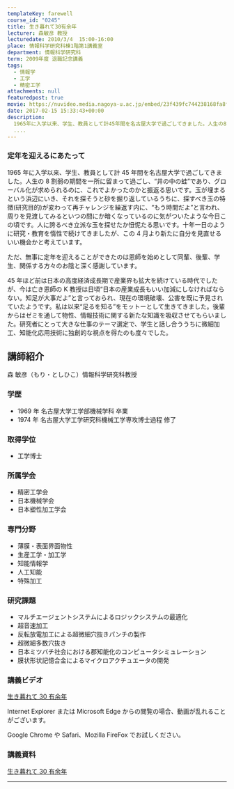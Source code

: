 ```yaml
---
templateKey: farewell
course_id: "0245"
title: 生き暮れて30有余年
lecturer: 森敏彦 教授
lecturedate: 2010/3/4  15:00-16:00
place: 情報科学研究科棟1階第1講義室
department: 情報科学研究科
term: 2009年度 退職記念講義
tags:
  - 情報学
  - 工学
  - 精密工学
attachments: null
featuredpost: true
movie: https://nuvideo.media.nagoya-u.ac.jp/embed/23f439fc744238168fa8f9b5fce6794bdb5c73c2
date: 2017-02-15 15:33:43+00:00
description:
  1965年に入学以来、学生、教員として計45年間を名古屋大学で過ごしてきました。人生の8割弱の期間を一所に留まって過ごし、“井の中の蛙”であり、グローバル化が求められるのに、これでよかったのかと振返る思いです。玉が埋まるという浜辺にいき、それを探そうと砂を掘り返しているうちに、探すべき玉の特徴(研究目的)が変わって再チャレンジを繰返す内に、“もう時間だよ”と言われ、周りを見渡してみるといつの間
  ....
---
```


### 定年を迎えるにあたって

1965 年に入学以来、学生、教員として計 45 年間を名古屋大学で過ごしてきました。人生の 8 割弱の期間を一所に留まって過ごし、“井の中の蛙”であり、グローバル化が求められるのに、これでよかったのかと振返る思いです。玉が埋まるという浜辺にいき、それを探そうと砂を掘り返しているうちに、探すべき玉の特徴(研究目的)が変わって再チャレンジを繰返す内に、“もう時間だよ”と言われ、周りを見渡してみるといつの間にか暗くなっているのに気がついたような今日この頃です。人に誇るべき立派な玉を探せたか忸怩たる思いです。十年一日のように研究・教育を惰性で続けてきましたが、この 4 月より新たに自分を見直せるいい機会かと考えています。

ただ、無事に定年を迎えることができたのは恩師を始めとして同輩、後輩、学生、関係する方々のお陰と深く感謝しています。

45 年ほど前は日本の高度経済成長期で産業界も拡大を続けている時代でしたが、今は亡き恩師の K 教授は日頃“日本の産業成長もいい加減にしなければならない。知足が大事だよ”と言っておられ、現在の環境破壊、公害を既に予見されていたようです。私は以来“足るを知る”をモットーとして生きてきました。後輩からはゼミを通して物性、情報技術に関する新たな知識を吸収させてもらいました。研究者にとって大きな仕事のテーマ選定で、学生と話し合ううちに微細加工、知能化応用技術に独創的な視点を得たのも度々でした。

## 講師紹介

森 敏彦（もり・としひこ）情報科学研究科教授

### 学歴

- 1969 年 名古屋大学工学部機械学科 卒業
- 1974 年 名古屋大学工学研究科機械工学専攻博士過程 修了

### 取得学位

- 工学博士

### 所属学会

- 精密工学会
- 日本機械学会
- 日本塑性加工学会

### 専門分野

- 薄膜・表面界面物性
- 生産工学・加工学
- 知能情報学
- 人工知能
- 特殊加工

### 研究課題

- マルチエージェントシステムによるロジックシステムの最適化
- 超音速加工
- 反転放電加工による超微細穴抜きパンチの製作
- 超微細多数穴抜き
- 日本ミツバチ社会における郡知能化のコンピュータシミュレーション
- 膜状形状記憶合金によるマイクロアクチュエータの開発

### 講義ビデオ

<a href="https://nuvideo.media.nagoya-u.ac.jp/embed/23f439fc744238168fa8f9b5fce6794bdb5c73c2" target="blank">生き暮れて 30 有余年</a>

Internet Explorer または Microsoft Edge からの閲覧の場合、動画が乱れることがございます。

Google Chrome や Safari、Mozilla FireFox でお試しください。

### 講義資料

[生き暮れて 30 有余年](https://ocw.nagoya-u.jp/files/245/mori_slide.pdf)

---
